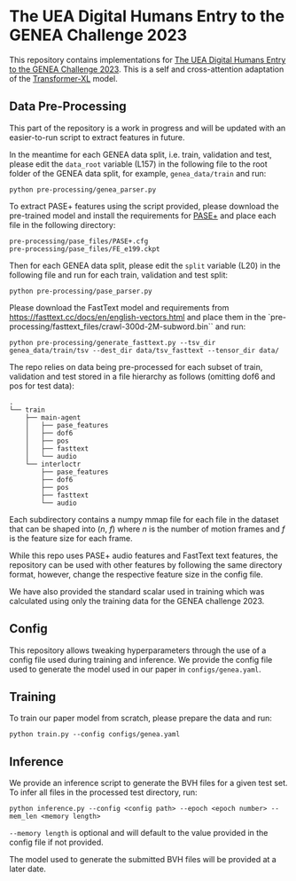 # The UEA Digital Humans Entry to the GENEA Challenge 2023

This repository contains implementations for  [The UEA Digital Humans Entry to the GENEA Challenge 2023](https://openreview.net/pdf?id=bBrebR1YpXe). This is a self and cross-attention adaptation of the [Transformer-XL](https://github.com/kimiyoung/transformer-xl) model.



## Data Pre-Processing

This part of the repository is a work in progress and will be updated with an easier-to-run script to extract features in future. 

In the meantime for each GENEA data split, i.e. train, validation and test, please edit the `data_root` variable (L157) in the following file to the root folder of the GENEA data split, for example, `genea_data/train` and run:

```
python pre-processing/genea_parser.py
```

To extract PASE+ features using the script provided, please download the pre-trained model and install the requirements for [PASE+](https://github.com/santi-pdp/pase) and place each file in the following directory:
```
pre-processing/pase_files/PASE+.cfg
pre-processing/pase_files/FE_e199.ckpt
```
Then for each GENEA data split, please edit the `split` variable (L20) in the following file and run for each train, validation and test split:

```
python pre-processing/pase_parser.py
```

Please download the FastText model and requirements from https://fasttext.cc/docs/en/english-vectors.html and place them in the `pre-processing/fasttext_files/crawl-300d-2M-subword.bin`` and run:

```
python pre-processing/generate_fasttext.py --tsv_dir genea_data/train/tsv --dest_dir data/tsv_fasttext --tensor_dir data/
```

The repo relies on data being pre-processed for each subset of train, validation and test stored in a file hierarchy as follows (omitting dof6 and pos for test data):

    .
    └── train
        ├── main-agent
        │   ├── pase_features
        │   ├── dof6
        │   ├── pos
        │   ├── fasttext
        │   └── audio
        └── interloctr
            ├── pase_features
            ├── dof6
            ├── pos
            ├── fasttext
            └── audio

Each subdirectory contains a numpy mmap file for each file in the dataset that can be shaped into ($n$, $f$) where $n$ is the number of motion frames and $f$ is the feature size for each frame.

While this repo uses PASE+ audio features and FastText text features, the repository can be used with other features by following the same directory format, however, change the respective feature size in the config file.

We have also provided the standard scalar used in training which was calculated using only the training data for the GENEA challenge 2023. 

## Config

This repository allows tweaking hyperparameters through the use of a config file used during training and inference.
We provide the config file used to generate the model used in our paper in ```configs/genea.yaml```.

## Training

To train our paper model from scratch, please prepare the data and run:
```
python train.py --config configs/genea.yaml
```

## Inference

We provide an inference script to generate the BVH files for a given test set. To infer all files in the processed test directory, run:

```
python inference.py --config <config path> --epoch <epoch number> --mem_len <memory length>
```
`--memory length` is optional and will default to the value provided in the config file if not provided.

The model used to generate the submitted BVH files will be provided at a later date.
